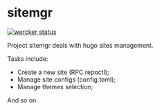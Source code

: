 # sitemgr

[![wercker status](https://app.wercker.com/status/aee45aeaede785ba48329d6c6053566f/s/master "wercker status")](https://app.wercker.com/project/byKey/aee45aeaede785ba48329d6c6053566f)

Project sitemgr deals with hugo sites management.

Tasks include:

- Create a new site (RPC repoctl);
- Manage site configs (config.toml);
- Manage themes selection;

And so on.